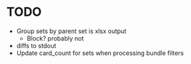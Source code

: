# TODO

-   Group sets by parent set is xlsx output
    -   Block? probably not
-   diffs to stdout
-   Update card_count for sets when processing bundle filters
